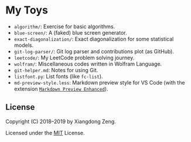 # My Toys

- `algorithm/`: Exercise for basic algorithms.
- `blue-screen/`: A (faked) blue screen generator.
- `exact-diagonalization/`: Exact diagonalization for some statistical models.
- `git-log-parser/`: Git log parser and contributions plot (as GitHub).
- `leetcode/`: My LeetCode problem solving journey.
- `wolfram/`: Miscellaneous codes written in Wolfram Language.
- `git-helper.md`: Notes for using Git.
- `listfont.py`: List fonts (like `fc-list`).
- `md-preview-style.less`: Markdown preview style for VS Code (with the extension [`Markdown Preview Enhanced`](https://github.com/shd101wyy/vscode-markdown-preview-enhanced)).

## License

Copyright (C) 2018&ndash;2019 by Xiangdong Zeng.

Licensed under the [MIT](LICENSE) License.
